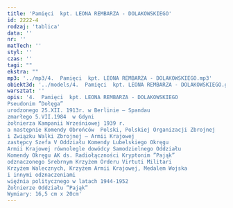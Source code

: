 ```yaml
---
title: 'Pamięci  kpt. LEONA REMBARZA - DOLAKOWSKIEGO'
id: 2222-4
rodzaj: 'tablica'
data: ''
nr: ''
matTech: ''
styl: ''
czas: ''
tagi: ""
ekstra: ""
mp3: '../mp3/4.  Pamięci  kpt. LEONA REMBARZA - DOLAKOWSKIEGO.mp3'
obiekt3d: '../models/4.  Pamięci  kpt. LEONA REMBARZA - DOLAKOWSKIEGO.glb'
warsztat: ''
opis: '4.  Pamięci  kpt. LEONA REMBARZA - DOLAKOWSKIEGO
Pseudonim ”Dołęga”
urodzonego 25.XII. 1913r. w Berlinie – Spandau
zmarłego 5.VII.1984  w Gdyni
żołnierza Kampanii Wrześniowej 1939 r.
a następnie Komendy Obrońców  Polski, Polskiej Organizacji Zbrojnej
i Związku Walki Zbrojnej – Armii Krajowej
zastępcy Szefa V Oddziału Komendy Lubelskiego Okręgu
Armii Krajowej równolegle dowódcy Samodzielnego Oddziału
Komendy Okręgu AK ds. Radiołączności Kryptonim ”Pająk”
odznaczonego Srebrnym Krzyżem Orderu Virtuti Militari
Krzyżem Walecznych, Krzyżem Armii Krajowej, Medalem Wojska
i innymi odznaczeniami
więźnia politycznego w latach 1944-1952
Żołnierze Oddziału ”Pająk”
Wymiary: 16,5 cm x 20cm'
---
```



